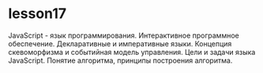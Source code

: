# lesson17
JavaScript - язык программирования. Интерактивное программное обеспечение. Декларативные и императивные языки. Концепция скевоморфизма и событийная модель управления. Цели и задачи языка JavaScript. Понятие алгоритма, принципы построения алгоритма.
